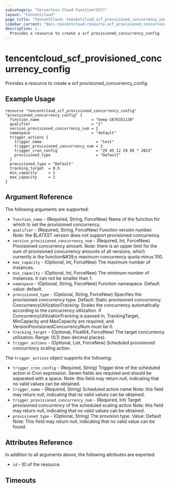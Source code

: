 ```yaml
---
subcategory: "Serverless Cloud Function(SCF)"
layout: "tencentcloud"
page_title: "TencentCloud: tencentcloud_scf_provisioned_concurrency_config"
sidebar_current: "docs-tencentcloud-resource-scf_provisioned_concurrency_config"
description: |-
  Provides a resource to create a scf provisioned_concurrency_config
---
```


# tencentcloud_scf_provisioned_concurrency_config

Provides a resource to create a scf provisioned_concurrency_config

## Example Usage

```hcl
resource "tencentcloud_scf_provisioned_concurrency_config" "provisioned_concurrency_config" {
  function_name                       = "keep-1676351130"
  qualifier                           = "2"
  version_provisioned_concurrency_num = 2
  namespace                           = "default"
  trigger_actions {
    trigger_name                        = "test"
    trigger_provisioned_concurrency_num = 2
    trigger_cron_config                 = "29 45 12 29 05 * 2023"
    provisioned_type                    = "Default"
  }
  provisioned_type = "Default"
  tracking_target  = 0.5
  min_capacity     = 1
  max_capacity     = 2
}
```

## Argument Reference

The following arguments are supported:

* `function_name` - (Required, String, ForceNew) Name of the function for which to set the provisioned concurrency.
* `qualifier` - (Required, String, ForceNew) Function version number. Note: the $LATEST version does not support provisioned concurrency.
* `version_provisioned_concurrency_num` - (Required, Int, ForceNew) Provisioned concurrency amount. Note: there is an upper limit for the sum of provisioned concurrency amounts of all versions, which currently is the function&amp;#39;s maximum concurrency quota minus 100.
* `max_capacity` - (Optional, Int, ForceNew) The maximum number of instances.
* `min_capacity` - (Optional, Int, ForceNew) The minimum number of instances. It can not be smaller than 1.
* `namespace` - (Optional, String, ForceNew) Function namespace. Default value: default.
* `provisioned_type` - (Optional, String, ForceNew) Specifies the provisioned concurrency type. Default: Static provisioned concurrency. ConcurrencyUtilizationTracking: Scales the concurrency automatically according to the concurrency utilization. If ConcurrencyUtilizationTracking is passed in, TrackingTarget, MinCapacity and MaxCapacity are required, and VersionProvisionedConcurrencyNum must be 0.
* `tracking_target` - (Optional, Float64, ForceNew) The target concurrency utilization. Range: (0,1) (two decimal places).
* `trigger_actions` - (Optional, List, ForceNew) Scheduled provisioned concurrency scaling action.

The `trigger_actions` object supports the following:

* `trigger_cron_config` - (Required, String) Trigger time of the scheduled action in Cron expression. Seven fields are required and should be separated with a space. Note: this field may return null, indicating that no valid values can be obtained.
* `trigger_name` - (Required, String) Scheduled action name Note: this field may return null, indicating that no valid values can be obtained.
* `trigger_provisioned_concurrency_num` - (Required, Int) Target provisioned concurrency of the scheduled scaling action Note: this field may return null, indicating that no valid values can be obtained.
* `provisioned_type` - (Optional, String) The provision type. Value: Default Note: This field may return null, indicating that no valid value can be found.

## Attributes Reference

In addition to all arguments above, the following attributes are exported:

* `id` - ID of the resource.



## Timeouts

<no value>


